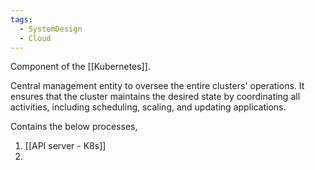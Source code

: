 ```yaml
---
tags:
  - SystemDesign
  - Cloud
---
```

Component of the [[Kubernetes]]. 

Central management entity to oversee the entire clusters' operations. It ensures that the cluster maintains the desired state by coordinating all activities, including scheduling, scaling, and updating applications.

Contains the below processes,
1. [[API server - K8s]]
2. 